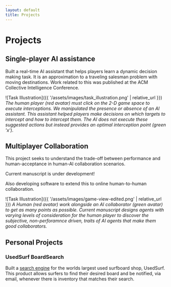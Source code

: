 ```yaml
---
layout: default
title: Projects
---
```


# Projects

## __Single-player AI assistance__
Built a real-time AI assistant that helps players learn a dynamic decision making task. It is an approximation to a traveling salesman problem with moving destinations. Work related to this was published at the ACM Collective Intelligence Conference.

![Task Illustration]({{ '/assets/images/task_illustration.png' | relative_url }})
*The human player (red avatar) must click on the 2-D game space to execute interceptions. We manipulated the presence or absence of an AI assistant. This assistant helped players make decisions on which targets to intercept and how to intercept them. The AI does not execute these suggested actions but instead provides an optimal interception point (green 'x').*

## __Multiplayer Collaboration__
This project seeks to understand the trade-off between performance and human-acceptance in human-AI collaboration scenarios.

Current manuscript is under development!

Also developing software to extend this to online human-to-human collaboration. 

![Task Illustration]({{ '/assets/images/game-view-edited.png' | relative_url }})
*A Human (red avatar) work alongside an AI collaborator (green avatar) to get as many points as possible. Current manuscript designs agents with varying levels of consideration for the human player to discover the subjective, non-perforamnce driven, traits of AI agents that make them good collaborators.*



<!-- ![Video Description](./assets/images/full-view-bf.mp4) -->

## __Personal Projects__

### __UsedSurf BoardSearch__

Built a [search engine](https://usedsurf.com/board-search-program/) for the worlds largest used surfboard shop, UsedSurf.
This product allows surfers to find their desired board and be notified, via email, whenever there is inventory that matches their search.

